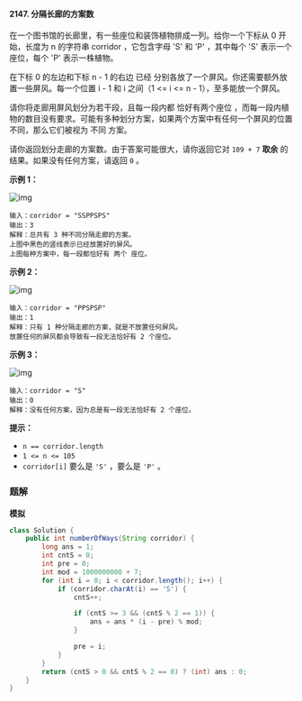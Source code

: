 #### 2147. 分隔长廊的方案数

在一个图书馆的长廊里，有一些座位和装饰植物排成一列。给你一个下标从 0 开始，长度为 n 的字符串 corridor ，它包含字母 'S' 和 'P' ，其中每个 'S' 表示一个座位，每个 'P' 表示一株植物。

在下标 0 的左边和下标 n - 1 的右边 已经 分别各放了一个屏风。你还需要额外放置一些屏风。每一个位置 i - 1 和 i 之间（1 <= i <= n - 1），至多能放一个屏风。

请你将走廊用屏风划分为若干段，且每一段内都 恰好有两个座位 ，而每一段内植物的数目没有要求。可能有多种划分方案，如果两个方案中有任何一个屏风的位置不同，那么它们被视为 不同 方案。

请你返回划分走廊的方案数。由于答案可能很大，请你返回它对 `109 + 7` **取余** 的结果。如果没有任何方案，请返回 `0` 。

**示例 1：**

![img](https://assets.leetcode.com/uploads/2021/12/04/1.png)

```shell
输入：corridor = "SSPPSPS"
输出：3
解释：总共有 3 种不同分隔走廊的方案。
上图中黑色的竖线表示已经放置好的屏风。
上图每种方案中，每一段都恰好有 两个 座位。
```

**示例 2：**

![img](https://assets.leetcode.com/uploads/2021/12/04/2.png)

```shell
输入：corridor = "PPSPSP"
输出：1
解释：只有 1 种分隔走廊的方案，就是不放置任何屏风。
放置任何的屏风都会导致有一段无法恰好有 2 个座位。
```

**示例 3：**

![img](https://assets.leetcode.com/uploads/2021/12/12/3.png)

```shell
输入：corridor = "S"
输出：0
解释：没有任何方案，因为总是有一段无法恰好有 2 个座位。
```

**提示：**

- `n == corridor.length`
- `1 <= n <= 105`
- `corridor[i]` 要么是 `'S'` ，要么是 `'P'` 。

### 题解

**模拟**

```java
class Solution {
    public int numberOfWays(String corridor) {
        long ans = 1;
        int cntS = 0;
        int pre = 0;
        int mod = 1000000000 + 7;
        for (int i = 0; i < corridor.length(); i++) {
            if (corridor.charAt(i) == 'S') {
                cntS++;

                if (cntS >= 3 && (cntS % 2 == 1)) {
                    ans = ans * (i - pre) % mod;
                }

                pre = i;
            }
        }
        return (cntS > 0 && cntS % 2 == 0) ? (int) ans : 0;
    }
}
```

